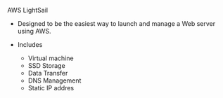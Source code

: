 AWS LightSail

- Designed to be the easiest way to launch and manage a Web server using AWS.
- Includes
    
    - Virtual machine
    - SSD Storage
    - Data Transfer
    - DNS Management
    - Static IP addres